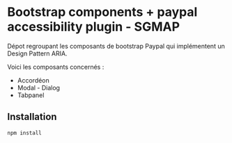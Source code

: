 # Bootstrap components + paypal accessibility plugin - SGMAP

Dépot regroupant les composants de bootstrap Paypal qui implémentent un Design Pattern ARIA.

Voici les composants concernés :

* Accordéon
* Modal - Dialog
* Tabpanel

## Installation

```sh
npm install
```
